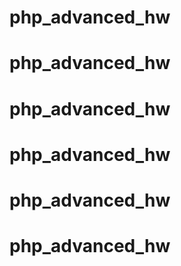 # php_advanced_hw
# php_advanced_hw
# php_advanced_hw
# php_advanced_hw
# php_advanced_hw
# php_advanced_hw
